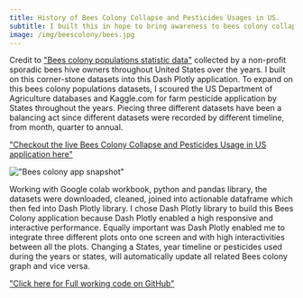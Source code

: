 ```yaml
---
title: History of Bees Colony Collapse and Pesticides Usages in US.
subtitle: I built this in hope to bring awareness to bees colony collapse plight.
image: /img/beescolony/bees.jpg
---
```

Credit to ["Bees colony populations statistic data"](https://data.world/siyeh/us-bee-stats-by-state/activity) collected by a non-profit sporadic bees hive owners throughout United States over the years. I built on this corner-stone datasets into this Dash Plotly application. To expand on this bees colony populations datasets, I scoured the US Department of Agriculture  databases and Kaggle.com for farm pesticide application by States throughout the years. Piecing three different datasets have been a balancing act since different datasets were recorded by different timeline, from month, quarter to annual.

["Checkout the live Bees Colony Collapse and Pesticides Usage in US application here"](https://beescolony.herokuapp.com "Live on Heroku")

!["Bees colony app snapshot"](https://cocoisland.github.io/img/beescolony/beescolonyapp.png)

Working with Google colab workbook, python and pandas library, the datasets were downloaded, cleaned, joined into actionable dataframe which then fed into Dash Plotly library. I chose Dash Plotly library to build this Bees Colony application because Dash Plotly enabled a high responsive and interactive performance. Equally important was Dash Plotly enabled me to integrate three different plots onto one screen and with high interactivities between all the plots. Changing a States, year timeline or pesticides used during the years or states, will automatically update all related Bees colony graph and vice versa. 

["Click here for Full working code on GitHub"](https://github.com/cocoisland/python_apps/bees)
